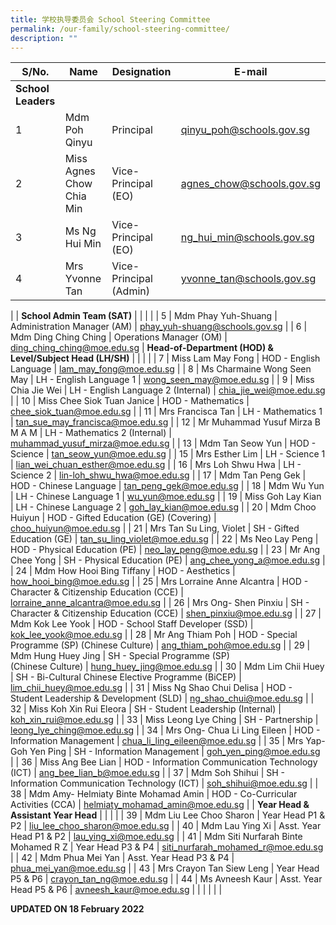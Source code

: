 ```yaml
---
title: 学校执导委员会 School Steering Committee
permalink: /our-family/school-steering-committee/
description: ""
---
```

| S/No. | Name | Designation | E-mail |
|---|---|---|---|
| **School Leaders** |  |  |  |
| 1 | Mdm Poh Qinyu | Principal | qinyu_poh@schools.gov.sg |
| 2 | Miss Agnes Chow Chia Min | Vice-Principal (EO) | agnes_chow@schools.gov.sg |
| 3 | Ms Ng Hui Min | Vice-Principal (EO) | ng_hui_min@schools.gov.sg |
| 4 |  Mrs Yvonne Tan	| Vice-Principal (Admin) | yvonne_tan@schools.gov.sg
 |
| **School Admin Team (SAT)** |  |  |  |
| 5 | Mdm Phay Yuh-Shuang | Administration Manager (AM) | phay_yuh-shuang@schools.gov.sg |
| 6 | Mdm Ding Ching Ching | Operations Manager (OM) | ding_ching_ching@moe.edu.sg
| **Head-of-Department (HOD) & Level/Subject Head (LH/SH)** |  |  |  |
| 7 | Miss Lam May Fong | HOD - English Language | lam_may_fong@moe.edu.sg |
| 8 | Ms Charmaine Wong Seen May | LH - English Language 1 | wong_seen_may@moe.edu.sg |
| 9 | Miss Chia Jie Wei | LH - English Language 2 (Internal) | chia_jie_wei@moe.edu.sg |
| 10 | Miss Chee Siok Tuan Janice | HOD - Mathematics | chee_siok_tuan@moe.edu.sg |
| 11 | Mrs Francisca Tan | LH - Mathematics 1 | tan_sue_may_francisca@moe.edu.sg |
| 12 | Mr Muhammad Yusuf Mirza B M A M | LH - Mathematics 2 (Internal) | muhammad_yusuf_mirza@moe.edu.sg |
| 13 | Mdm Tan Seow Yun | HOD - Science | tan_seow_yun@moe.edu.sg |
| 15 | Mrs Esther Lim | LH - Science 1 | lian_wei_chuan_esther@moe.edu.sg |
| 16 | Mrs Loh Shwu Hwa | LH - Science 2 | lin-loh_shwu_hwa@moe.edu.sg |
| 17 | Mdm Tan Peng Gek | HOD - Chinese Language | tan_peng_gek@moe.edu.sg |
| 18 | Mdm Wu Yun | LH - Chinese Language 1 | wu_yun@moe.edu.sg |
| 19 | Miss Goh Lay Kian | LH - Chinese Language 2 | goh_lay_kian@moe.edu.sg |
| 20 | Mdm Choo Huiyun | HOD - Gifted Education (GE) (Covering) | choo_huiyun@moe.edu.sg |
| 21 | Mrs Tan Su Ling, Violet | SH - Gifted Education (GE) | tan_su_ling_violet@moe.edu.sg |
| 22 | Ms Neo Lay Peng | HOD - Physical Education (PE) | neo_lay_peng@moe.edu.sg |
| 23 | Mr Ang Chee Yong | SH - Physical Education (PE) | ang_chee_yong_a@moe.edu.sg |
| 24 | Mdm How Hooi Bing Tiffany | HOD - Aesthetics | how_hooi_bing@moe.edu.sg |
| 25 | Mrs Lorraine Anne Alcantra | HOD - Character & Citizenship Education (CCE) | lorraine_anne_alcantra@moe.edu.sg |
| 26 | Mrs Ong- Shen Pinxiu | SH - Character & Citizenship Education (CCE) | shen_pinxiu@moe.edu.sg |
| 27 | Mdm Kok Lee Yook | HOD - School Staff Developer (SSD) | kok_lee_yook@moe.edu.sg |
| 28 | Mr Ang Thiam Poh | HOD - Special Programme (SP) (Chinese Culture) | ang_thiam_poh@moe.edu.sg |
| 29 | Mdm Hung Huey Jing | SH - Special Programme (SP)<br>(Chinese Culture) | hung_huey_jing@moe.edu.sg |
|  30 | Mdm Lim Chii Huey  | SH - Bi-Cultural Chinese Elective Programme (BiCEP)  | lim_chii_huey@moe.edu.sg  |
| 31 | Miss Ng Shao Chui Delisa | HOD - Student Leadership & Development (SLD) | ng_shao_chui@moe.edu.sg |
| 32 | Miss Koh Xin Rui Eleora | SH - Student Leadership (Internal) | koh_xin_rui@moe.edu.sg |
| 33 | Miss Leong Lye Ching | SH - Partnership | leong_lye_ching@moe.edu.sg |
| 34 | Mrs Ong- Chua Li Ling Eileen | HOD - Information Management | chua_li_ling_eileen@moe.edu.sg |
| 35 | Mrs Yap- Goh Yen Ping | SH - Information Management | goh_yen_ping@moe.edu.sg |
| 36 | Miss Ang Bee Lian | HOD - Information Communication Technology (ICT) | ang_bee_lian_b@moe.edu.sg |
| 37 | Mdm Soh Shihui | SH - Information Communication Technology (ICT) | soh_shihui@moe.edu.sg |
| 38 | Mdm Amy- Helmiaty Binte Mohamad Amin | HOD - Co-Curricular Activities (CCA) | helmiaty_mohamad_amin@moe.edu.sg |
| **Year Head & Assistant Year Head** |  |  |  |
| 39 | Mdm Liu Lee Choo Sharon | Year Head P1 & P2 | liu_lee_choo_sharon@moe.edu.sg |
| 40 | Mdm Lau Ying Xi | Asst. Year Head P1 & P2 | lau_ying_xi@moe.edu.sg |
| 41 | Mdm Siti Nurfarah Binte Mohamed R Z | Year Head P3 & P4 | siti_nurfarah_mohamed_r@moe.edu.sg |
| 42 | Mdm Phua Mei Yan | Asst. Year Head P3 & P4 | phua_mei_yan@moe.edu.sg |
| 43 | Mrs Crayon Tan Siew Leng | Year Head P5 & P6 | crayon_tan_ng@moe.edu.sg |
| 44 | Ms Avneesh Kaur | Asst. Year Head P5 & P6 | avneesh_kaur@moe.edu.sg |
| | | | |

**UPDATED ON 18 February 2022**